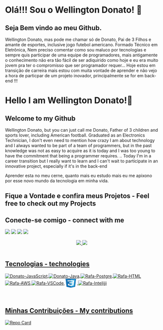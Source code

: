 
<div>
    <h1>Olá!!! Sou o Wellington Donato! 👋 </h1>
    <h2>Seja Bem vindo ao meu Github.</h2>
    <p> Wellington Donato, mas pode me chamar só de Donato, Pai de 3 Filhos e amante de esportes, inclusive jogo futebol americano. Formado Técnico em Eletrônica, Nem preciso comentar como sou maluco por tecnologias e sempre quis participar de uma equipe de programadores, mais antigamente o conhecimento não era tão fácil de ser adiquirido como hoje e eu era muito jovem pra ter o compromisso que ser programador requer... Hoje estou em transição de carreira mais estou com muita vontade de aprender e não vejo a hora de particpar de um projeto inovador, principalmente se for em back-end !!! 
    </p>
    <h1>Hello I am Wellington Donato!👋 </h1>
    <h2>Welcome to my Github</h2>
    <p>Wellington Donato, but you can just call me Donato, Father of 3 children and sports lover, including American football. Graduated as an Electronics Technician, I don't even need to mention how crazy I am about technology and I always wanted to be part of a team of programmers, but in the past knowledge was not as easy to acquire as it is today and I was too young to have the commitment that being a programmer requires. .. Today I'm in a career transition but I really want to learn and I can't wait to participate in an innovative project, especially if it's in the back-end</p>
    <p>Aprender esta no meu cerne, quanto mais eu estudo mais eu me apixono por esse novo mundo da tecnologia em minha vida. 
    </p>
    <h2>Fique a Vontade e confira meus Projetos - Feel free to check out my Projects</h2> 
</div>
<div>
    <h2>Conecte-se comigo - connect with me </h2>
   <a href="https://www.linkedin.com/in/dev-donato/" target="_blank"><img src="https://img.shields.io/badge/-LinkedIn-%230077B5?style=for-the-badge&logo=linkedin&logoColor=white" target="_blank"></a> 
   <a href="https://discord.com/channels/@dev.donatello" target="83Rfl#3843"><img src="https://img.shields.io/badge/Discord-7289DA?style=for-the-badge&logo=discord&logoColor=white" target="_blank"></a> 
    <a href = "mailto:dev.donatello3@gmail.com"><img src="https://img.shields.io/badge/-Gmail-%23333?style=for-the-badge&logo=gmail&logoColor=white" target="_blank"></a>
    <a href="https://www.instagram.com/dev.donatello/" target="_blank"><img src="https://img.shields.io/badge/-Instagram-000?style=for-the-badge&logo=instagram&logoColor=red" target="_blank"</a>
</div>
<br>
<div align="center">
  <a href="https://github.com/donatowr">
  <img height="180em" src="https://github-readme-stats.vercel.app/api?username=donatowr&show_icons=true&theme=tokyonight&include_all_commits=true&count_private=true"/>
  <img height="180em" src="https://github-readme-stats.vercel.app/api/top-langs/?username=donatowr&layout=compact&langs_count=7&theme=tokyonight"/>
</div>
<div style="display: inline_block"><br>
    <h2>Tecnologias - technologies</h2>
  <img align="center" alt="Donato-JavaScript" height="30" width="40" src="https://github.com/donatowr/HTML_Developer/blob/main/LOGOS/JS.png">
  <img align="center" alt="Donato-Java" height="30" width="30" src="https://github.com/donatowr/HTML_Developer/blob/main/LOGOS/JAVA.png">
  <img align="center" alt="Rafa-Postgre" height="30" width="40" src="https://github.com/donatowr/HTML_Developer/blob/main/LOGOS/png-transparent-postgresql-database-logo-database-symbol-blue-text-logo-thumbnail.png">
  <img align="center" alt="Rafa-HTML" height="30" width="40" src="https://github.com/donatowr/HTML_Developer/blob/main/LOGOS/html.png">
  <img align="center" alt="Rafa-AWS" height="30" width="30" src="https://static-00.iconduck.com/assets.00/aws-icon-2048x2048-274bm1xi.png">
  <img align="center" alt="Rafa-VSCode" height="30" width="40" src="https://github.com/donatowr/HTML_Developer/blob/main/LOGOS/png-transparent-visual-studio-code-hd-logo-thumbnail.png">
  <img align="center" alt="Rafa-CSS" height="30" width="40" src="https://raw.githubusercontent.com/devicons/devicon/master/icons/css3/css3-original.svg">
  <img align="center" alt="Rafa-Intelijji" height="30" width="40" src="https://github.com/donatowr/HTML_Developer/blob/main/LOGOS/IntelliJ_IDEA_Icon.svg.png">
</div>
<br>
<br>


    

## Minhas Contribuições - My contributions
[![Repo Card](https://github-readme-stats.vercel.app/api/pin/?username=donatowr&repo=dio-lab-open-source&bg_color=000&border_color=30A3DC&show_icons=true&icon_color=30A3DC&title_color=E94D5F&text_color=FFF)](https://github.com/donatowr/dio-lab-open-source)
